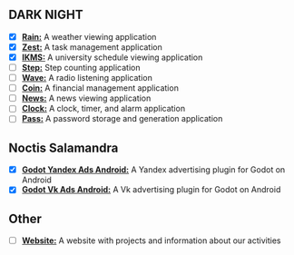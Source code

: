 ## DARK NIGHT

- [x] **[Rain:](Rain.md)** A weather viewing application
- [x] **[Zest:](Zest.md)** A task management application
- [x] **[IKMS:](IKMS.md)** A university schedule viewing application
- [ ] **[Step:](Step.md)** Step counting application
- [ ] **[Wave:](Wave.md)** A radio listening application
- [ ] **[Coin:](Coin.md)** A financial management application
- [ ] **[News:](News.md)** A news viewing application
- [ ] **[Clock:](Clock.md)** A clock, timer, and alarm application
- [ ] **[Pass:](Pass.md)** A password storage and generation application

## Noctis Salamandra

- [x] **[Godot Yandex Ads Android:]()** A Yandex advertising plugin for Godot on Android
- [x] **[Godot Vk Ads Android:]()** A Vk advertising plugin for Godot on Android

## Other

- [ ] **[Website:](Website.md)** A website with projects and information about our activities

